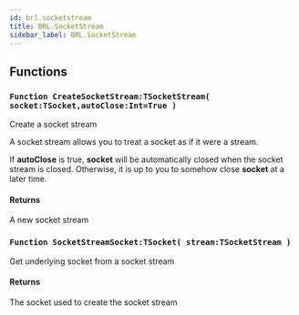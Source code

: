 ```yaml
---
id: brl.socketstream
title: BRL.SocketStream
sidebar_label: BRL.SocketStream
---
```



## Functions

### `Function CreateSocketStream:TSocketStream( socket:TSocket,autoClose:Int=True )`

Create a socket stream


A socket stream allows you to treat a socket as if it were a stream.

If <b>autoClose</b> is true, <b>socket</b> will be automatically closed when the socket
stream is closed. Otherwise, it is up to you to somehow close <b>socket</b> at
a later time.


#### Returns
A new socket stream



### `Function SocketStreamSocket:TSocket( stream:TSocketStream )`

Get underlying socket from a socket stream

#### Returns
The socket used to create the socket stream




